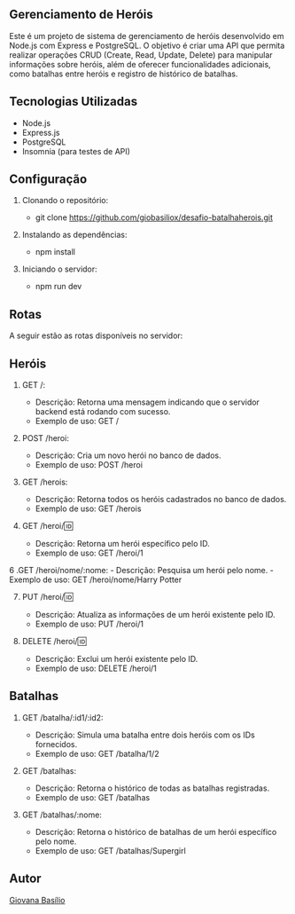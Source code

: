 ## Gerenciamento de Heróis

Este é um projeto de sistema de gerenciamento de heróis desenvolvido em Node.js com Express e PostgreSQL. O objetivo é criar uma API que permita realizar operações CRUD (Create, Read, Update, Delete) para manipular informações sobre heróis, além de oferecer funcionalidades adicionais, como batalhas entre heróis e registro de histórico de batalhas.


## Tecnologias Utilizadas
- Node.js
- Express.js
- PostgreSQL
- Insomnia (para testes de API)

## Configuração
1. Clonando o repositório:
   
   - git clone https://github.com/giobasiliox/desafio-batalhaherois.git

3. Instalando as dependências:

   - npm install


3. Iniciando o servidor:

   - npm run dev

## Rotas
A seguir estão as rotas disponíveis no servidor:

## Heróis
1. GET /:
   - Descrição: Retorna uma mensagem indicando que o servidor backend está rodando com sucesso.
   - Exemplo de uso: GET /

2. POST /heroi:
   - Descrição: Cria um novo herói no banco de dados.
   - Exemplo de uso: POST /heroi

4. GET /herois:
   - Descrição: Retorna todos os heróis cadastrados no banco de dados.
   - Exemplo de uso: GET /herois

5. GET /heroi/:id:
   - Descrição: Retorna um herói específico pelo ID.
   - Exemplo de uso: GET /heroi/1

6 .GET /heroi/nome/:nome:
    - Descrição: Pesquisa um herói pelo nome.
    - Exemplo de uso: GET /heroi/nome/Harry Potter

7. PUT /heroi/:id:
   - Descrição: Atualiza as informações de um herói existente pelo ID.
   - Exemplo de uso: PUT /heroi/1

8. DELETE /heroi/:id:
   - Descrição: Exclui um herói existente pelo ID.
   - Exemplo de uso: DELETE /heroi/1
  
## Batalhas

1. GET /batalha/:id1/:id2:
   - Descrição: Simula uma batalha entre dois heróis com os IDs fornecidos.
   - Exemplo de uso: GET /batalha/1/2

2. GET /batalhas:
   - Descrição: Retorna o histórico de todas as batalhas registradas.
   - Exemplo de uso: GET /batalhas

3. GET /batalhas/:nome:
    - Descrição: Retorna o histórico de batalhas de um herói específico pelo nome.
    - Exemplo de uso: GET /batalhas/Supergirl


## Autor

[Giovana Basílio](https://github.com/giobasiliox)


